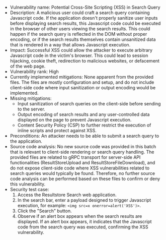 - Vulnerability name: Potential Cross-Site Scripting (XSS) in Search Query
- Description: A malicious user could craft a search query containing Javascript code. If the application doesn't properly sanitize user inputs before displaying search results, this Javascript code could be executed in the browser of other users viewing the search results. This could happen if the search query is reflected in the DOM without proper encoding, or if the search results themselves contain unsanitized data that is rendered in a way that allows Javascript execution.
- Impact: Successful XSS could allow the attacker to execute arbitrary Javascript code in the victim's browser. This could lead to session hijacking, cookie theft, redirection to malicious websites, or defacement of the web page.
- Vulnerability rank: High
- Currently implemented mitigations: None apparent from the provided files. The files are mostly configuration and setup, and do not include client-side code where input sanitization or output encoding would be implemented.
- Missing mitigations:
  - Input sanitization of search queries on the client-side before sending to the server.
  - Output encoding of search results and any user-controlled data displayed on the page to prevent Javascript execution.
  - Content Security Policy (CSP) to further restrict the execution of inline scripts and protect against XSS.
- Preconditions: An attacker needs to be able to submit a search query to the application.
- Source code analysis: No new source code was provided in this batch that is relevant to client-side rendering or search query handling. The provided files are related to gRPC transport for server-side API functionalities (ResultStoreUpload and ResultStoreFileDownload), and do not expose client-side code where XSS vulnerabilities related to search queries would typically be found. Therefore, no further source code analysis can be performed based on these files to confirm or deny this vulnerability.
- Security test case:
  1. Access the Resultstore Search web application.
  2. In the search bar, enter a payload designed to trigger Javascript execution, for example: `<img src=x onerror=alert('XSS')>`.
  3. Click the "Search" button.
  4. Observe if an alert box appears when the search results are displayed. If an alert box appears, it indicates that the Javascript code from the search query was executed, confirming the XSS vulnerability.